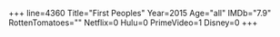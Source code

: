 +++
line=4360
Title="First Peoples"
Year=2015
Age="all"
IMDb="7.9"
RottenTomatoes=""
Netflix=0
Hulu=0
PrimeVideo=1
Disney=0
+++

